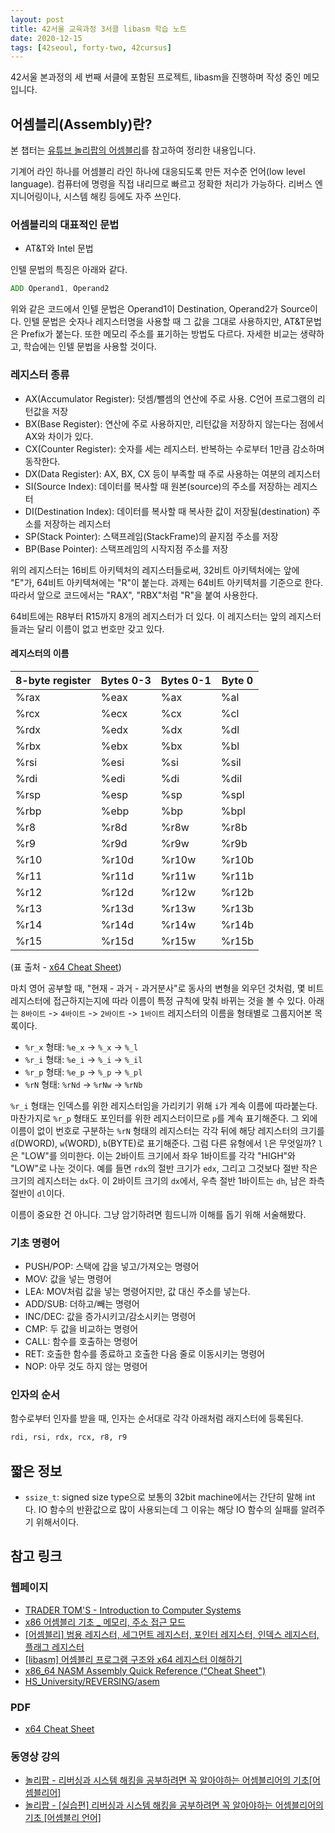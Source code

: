 ```yaml
---
layout: post
title: 42서울 교육과정 3서클 libasm 학습 노트
date: 2020-12-15
tags: [42seoul, forty-two, 42cursus]
---
```


42서울 본과정의 세 번째 서클에 포함된 프로젝트, libasm을 진행하며 작성 중인 메모입니다.

## 어셈블리(Assembly)란?

본 챕터는 [유튜브 놀리팝의 어셈블리](https://www.youtube.com/watch?v=yf7yFJHTif8&t=37s&ab_channel=KnowlliPop%EB%86%80%EB%A6%AC%ED%8C%9D)를 참고하여 정리한 내용입니다.

기계어 라인 하나를 어셈블리 라인 하나에 대응되도록 만든 저수준 언어(low level language). 컴퓨터에 명령을 직접 내리므로 빠르고 정확한 처리가 가능하다. 리버스 엔지니어링이나, 시스템 해킹 등에도 자주 쓰인다.

### 어셈블리의 대표적인 문법

- AT&T와 Intel 문법

인텔 문법의 특징은 아래와 같다.

```asm
ADD Operand1, Operand2
```

위와 같은 코드에서 인텔 문법은 Operand1이 Destination, Operand2가 Source이다. 인텔 문법은 숫자나 레지스터명을 사용할 때 그 값을 그대로 사용하지만, AT&T문법은 Prefix가 붙는다. 또한 메모리 주소를 표기하는 방법도 다르다. 자세한 비교는 생략하고, 학습에는 인텔 문법을 사용할 것이다.

### 레지스터 종류

- AX(Accumulator Register): 덧셈/뺄셈의 연산에 주로 사용. C언어 프로그램의 리턴값을 저장
- BX(Base Register): 연산에 주로 사용하지만, 리턴값을 저장하지 않는다는 점에서 AX와 차이가 있다.
- CX(Counter Register): 숫자를 세는 레지스터. 반복하는 수로부터 1만큼 감소하며 동작한다.
- DX(Data Register): AX, BX, CX 등이 부족할 때 주로 사용하는 여분의 레지스터
- SI(Source Index): 데이터를 복사할 때 원본(source)의 주소를 저장하는 레지스터
- DI(Destination Index): 데이터를 복사할 때 복사한 값이 저장될(destination) 주소를 저장하는 레지스터
- SP(Stack Pointer): 스택프레임(StackFrame)의 끝지점 주소를 저장
- BP(Base Pointer): 스택프레임의 시작지점 주소를 저장

위의 레지스터는 16비트 아키텍처의 레지스터들로써, 32비트 아키텍처에는 앞에 "E"가, 64비트 아키텍쳐에는 "R"이 붙는다. 과제는 64비트 아키텍처를 기준으로 한다. 따라서 앞으로 코드에서는 "RAX", "RBX"처럼 "R"을 붙여 사용한다.

64비트에는 R8부터  R15까지 8개의 레지스터가 더 있다. 이 레지스터는 앞의 레지스터들과는 달리 이름이 없고 번호만 갖고 있다.

#### 레지스터의 이름

| 8-byte register | Bytes 0-3 | Bytes 0-1 | Byte 0 |
|-----------------|-----------|-----------|--------|
| %rax            | %eax      | %ax       | %al    |
| %rcx            | %ecx      | %cx       | %cl    |
| %rdx            | %edx      | %dx       | %dl    |
| %rbx            | %ebx      | %bx       | %bl    |
| %rsi            | %esi      | %si       | %sil   |
| %rdi            | %edi      | %di       | %dil   |
| %rsp            | %esp      | %sp       | %spl   |
| %rbp            | %ebp      | %bp       | %bpl   |
| %r8             | %r8d      | %r8w      | %r8b   |
| %r9             | %r9d      | %r9w      | %r9b   |
| %r10            | %r10d     | %r10w     | %r10b  |
| %r11            | %r11d     | %r11w     | %r11b  |
| %r12            | %r12d     | %r12w     | %r12b  |
| %r13            | %r13d     | %r13w     | %r13b  |
| %r14            | %r14d     | %r14w     | %r14b  |
| %r15            | %r15d     | %r15w     | %r15b  |

(표 출처 - [x64 Cheat Sheet](http://cs.brown.edu/courses/cs033/docs/guides/x64_cheatsheet.pdf))

마치 영어 공부할 때, "현재 - 과거 - 과거분사"로 동사의 변형을 외우던 것처럼, 몇 비트 레지스터에 접근하지는지에 따라 이름이 특정 규칙에 맞춰 바뀌는 것을 볼 수 있다. 아래는 `8바이트` -> `4바이트` -> `2바이트` -> `1바이트` 레지스터의 이름을 형태별로 그룹지어본 목록이다.

- `%r_x` 형태: `%e_x` -> `%_x` -> `%_l`
- `%r_i` 형태: `%e_i` -> `%_i` -> `%_il`
- `%r_p` 형태: `%e_p` -> `%_p` -> `%_pl`
- `%rN` 형태: `%rNd` -> `%rNw` -> `%rNb`

`%r_i` 형태는 인덱스를 위한 레지스터임을 가리키기 위해 `i`가 계속 이름에 따라붙는다. 마찬가지로 `%r_p` 형태도 포인터를 위한 레지스터이므로 `p`를 계속 표기해준다. 그 외에 이름이 없이 번호로 구분하는 `%rN` 형태의 레지스터는 각각 뒤에 해당 레지스터의 크기를 `d`(DWORD), `w`(WORD), `b`(BYTE)로 표기해준다. 그럼 다른 유형에서 `l`은 무엇일까? `l`은 "LOW"를 의미한다. 이는 2바이트 크기에서 좌우 1바이트를 각각 "HIGH"와 "LOW"로 나눈 것이다. 예를 들면 `rdx`의 절반 크기가 `edx`, 그리고 그것보다 절반 작은 크기의 레지스터는 `dx`다. 이 2바이트 크기의 `dx`에서, 우측 절반 1바이트는 `dh`, 남은 좌측 절반이 `dl`이다.

이름이 중요한 건 아니다. 그냥 암기하려면 힘드니까 이해를 돕기 위해 서술해봤다.

### 기초 명령어

- PUSH/POP: 스택에 갑을 넣고/가져오는 명령어
- MOV: 값을 넣는 명령어
- LEA: MOV처럼 값을 넣는 명령어지만, 값 대신 주소를 넣는다.
- ADD/SUB: 더하고/빼는 명령어
- INC/DEC: 값을 증가시키고/감소시키는 명령어
- CMP: 두 값을 비교하는 명령어
- CALL: 함수를 호출하는 명령어
- RET: 호출한 함수를 종료하고 호출한 다음 줄로 이동시키는 명령어
- NOP: 아무 것도 하지 않는 명령어

### 인자의 순서

함수로부터 인자를 받을 때, 인자는 순서대로 각각 아래처럼 래지스터에 등록된다.

```txt
rdi, rsi, rdx, rcx, r8, r9
```

## 짧은 정보

- `ssize_t`:  signed size type으로 보통의 32bit machine에서는 간단히 말해 int다. IO 함수의 반환값으로 많이 사용되는데 그 이유는 해당 IO 함수의 실패를 알려주기 위해서이다.

## 참고 링크

### 웹페이지

- [TRADER TOM'S - Introduction to Computer Systems](https://brown-cs0330.github.io/website/index.html)
- [x86 어셈블리 기초 _ 메모리, 주소 접근 모드](https://live2skull.tistory.com/16)
- [[어셈블리] 범용 레지스터, 세그먼트 레지스터, 포인터 레지스터, 인덱스 레지스터, 플래그 레지스터](https://karfn84.tistory.com/entry/%EC%96%B4%EC%85%88%EB%B8%94%EB%A6%AC-%EB%A0%88%EC%A7%80%EC%8A%A4%ED%84%B0%EC%9D%98-%EA%B8%B0%EB%8A%A5)
- [[libasm] 어셈블리 프로그램 구조와 x64 레지스터 이해하기](https://velog.io/@hidaehyunlee/libasm-%EC%96%B4%EC%85%88%EB%B8%94%EB%A6%AC-%EB%AA%85%EB%A0%B9%EC%96%B4%EC%99%80-x64-%EB%B2%94%EC%9A%A9%EB%A0%88%EC%A7%80%EC%8A%A4%ED%84%B0-%EC%A2%85%EB%A5%98)
- [x86_64 NASM Assembly Quick Reference ("Cheat Sheet")](https://www.cs.uaf.edu/2017/fall/cs301/reference/x86_64.html)
- [HS_University/REVERSING/asem](https://www.hackerschool.org/Sub_Html/HS_University/REVERSING/asem.html)

### PDF

- [x64 Cheat Sheet](http://cs.brown.edu/courses/cs033/docs/guides/x64_cheatsheet.pdf)
### 동영상 강의

- [놀리팝 - 리버싱과 시스템 해킹을 공부하려면 꼭 알아야하는 어셈블리어의 기초[어셈블리어]](https://www.youtube.com/watch?v=yf7yFJHTif8&t=37s&ab_channel=KnowlliPop%EB%86%80%EB%A6%AC%ED%8C%9D)
- [놀리팝 - [실습편] 리버싱과 시스템 해킹을 공부하려면 꼭 알아야하는 어셈블리어의 기초 [어셈블리 언어]](https://www.youtube.com/watch?v=s6oLWpLj560&t=313s&ab_channel=KnowlliPop%EB%86%80%EB%A6%AC%ED%8C%9D)
